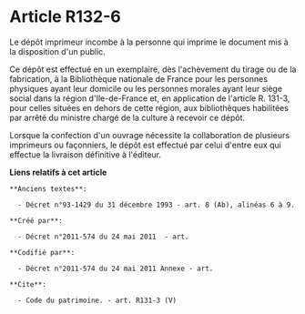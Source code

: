 # Article R132-6

Le dépôt imprimeur incombe à la personne qui imprime le document mis à la disposition d'un public. 

Ce dépôt est effectué en un exemplaire, dès l'achèvement du tirage ou de la fabrication, à la Bibliothèque nationale de
France pour les personnes physiques ayant leur domicile ou les personnes morales ayant leur siège social dans la région
d'Ile-de-France et, en application de l'article R. 131-3, pour celles situées en dehors de cette région, aux bibliothèques
habilitées par arrêté du ministre chargé de la culture à recevoir ce dépôt. 

Lorsque la confection d'un ouvrage nécessite la collaboration de plusieurs imprimeurs ou façonniers, le dépôt est effectué
par celui d'entre eux qui effectue la livraison définitive à l'éditeur.

**Liens relatifs à cet article**

	**Anciens textes**:

	  - Décret n°93-1429 du 31 décembre 1993 - art. 8 (Ab), alinéas 6 à 9.

	**Créé par**:

	  - Décret n°2011-574 du 24 mai 2011  - art.

	**Codifié par**:

	  - Décret n°2011-574 du 24 mai 2011 Annexe - art.

	**Cite**:

	  - Code du patrimoine. - art. R131-3 (V)
